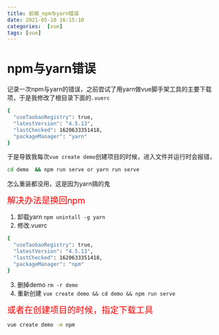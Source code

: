 ```yaml
---
title: 前端_npm与yarn错误
date: 2021-05-10 16:15:10
categories:  [vue]
tags: [vue]
---
```



<!--more-->


# npm与yarn错误

记录一次npm与yarn的错误，之前尝试了用yarn做vue脚手架工具的主要下载项，于是我修改了根目录下面的`.vuerc`
```bash
{
  "useTaobaoRegistry": true,
  "latestVersion": "4.5.13",
  "lastChecked": 1620633351418,
  "packageManager": "yarn"
}
```

于是导致我每次`vue create demo`创建项目的时候，进入文件并运行时会报错，
```bash
cd demo  && npm run serve or yarn run serve
```
怎么重装都没用，这是因为yarn搞的鬼

<div style='font-size:20px;color:red'>解决办法是换回npm</div>

1. 卸载yarn `npm unintall -g yarn`
2. 修改.vuerc 
```bash
{
  "useTaobaoRegistry": true,
  "latestVersion": "4.5.13",
  "lastChecked": 1620633351418,
  "packageManager": "npm"
}
```
3. 删掉demo `rm -r demo`
4. 重新创建 `vue create demo && cd demo && npm run serve`


<div style='font-size:20px;color:red'>或者在创建项目的时候，指定下载工具</div>

```bash
vue create demo -m npm
```